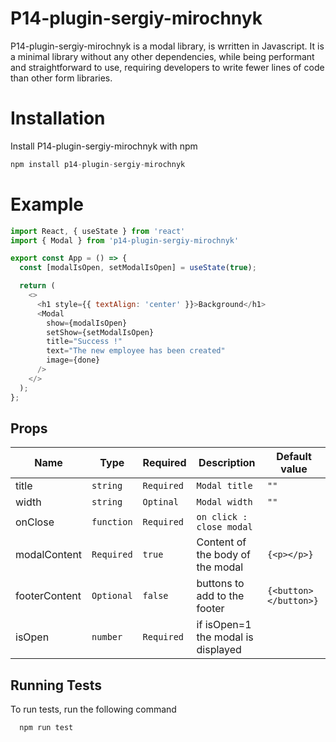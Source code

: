 # P14-plugin-sergiy-mirochnyk

P14-plugin-sergiy-mirochnyk is a modal library, is wrritten in Javascript. It is a minimal library without any other dependencies, while being performant and straightforward to use, requiring developers to write fewer lines of code than other form libraries.

# Installation

Install P14-plugin-sergiy-mirochnyk with npm
````javascript
npm install p14-plugin-sergiy-mirochnyk
````
# Example
````javascript
import React, { useState } from 'react'
import { Modal } from 'p14-plugin-sergiy-mirochnyk'

export const App = () => {
  const [modalIsOpen, setModalIsOpen] = useState(true);

  return (
    <>
      <h1 style={{ textAlign: 'center' }}>Background</h1>
      <Modal
        show={modalIsOpen}
        setShow={setModalIsOpen}
        title="Success !"
        text="The new employee has been created"
        image={done}
      />
    </>
  );
};
````

## Props

| Name            | Type          | Required | Description                                                              | Default value     |
| --------------- | ------------- | -------- | ------------------------------------------------------------------------ | ----------------- |
| title | `string` | `Required`   | `Modal title`|  `""` |
| width | `string` | `Optinal`  | `Modal width`|  `""` |
| onClose | `function` | `Required`   | `on click : close modal`|  |
| modalContent    | `Required`  | `true`   | Content of the body of the modal                                                     | `{<p></p>}`              |
| footerContent   | `Optional` | `false`  | buttons to add to the footer        | `{<button></button>}`                                                                       |
| isOpen        | `number`     | `Required`  | if isOpen=1 the modal is displayed

              
## Running Tests

To run tests, run the following command

```bash
  npm run test
``` 